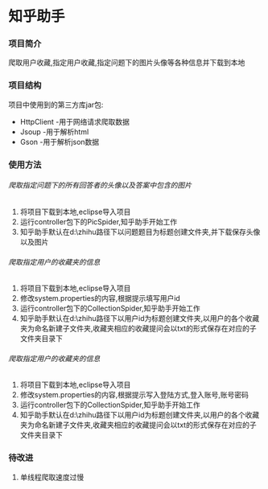 # 知乎助手
### 项目简介
爬取用户收藏,指定用户收藏,指定问题下的图片头像等各种信息并下载到本地
### 项目结构
项目中使用到的第三方库jar包:
* HttpClient -用于网络请求爬取数据
* Jsoup -用于解析html
* Gson -用于解析json数据  

### 使用方法
###### 爬取指定问题下的所有回答者的头像以及答案中包含的图片
1. 将项目下载到本地,eclipse导入项目
2. 运行controller包下的PicSpider,知乎助手开始工作
3. 知乎助手默认在d:\\zhihu路径下以问题题目为标题创建文件夹,并下载保存头像以及图片

###### 爬取指定用户的收藏夹的信息
1. 将项目下载到本地,eclipse导入项目
2. 修改system.properties的内容,根据提示填写用户id
3. 运行controller包下的CollectionSpider,知乎助手开始工作
4. 知乎助手默认在d:\\zhihu路径下以用户id为标题创建文件夹,以用户的各个收藏夹为命名新建子文件夹,收藏夹相应的收藏提问会以txt的形式保存在对应的子文件夹目录下

###### 爬取指定用户的收藏夹的信息
1. 将项目下载到本地,eclipse导入项目
2. 修改system.properties的内容,根据提示写入登陆方式,登入账号,账号密码
3. 运行controller包下的CollectionSpider,知乎助手开始工作
4. 知乎助手默认在d:\\zhihu路径下以用户id为标题创建文件夹,以用户的各个收藏夹为命名新建子文件夹,收藏夹相应的收藏提问会以txt的形式保存在对应的子文件夹目录下

### 待改进
1. 单线程爬取速度过慢
